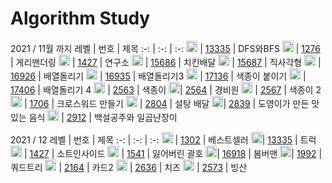 <!-- Bronze : 5(1), 4(2), 3(3), 2(4), 1(5) -->
<!-- Silver : 5(6), 4(7), 3(8), 2(9), 1(10) -->
<!-- Gold : 5(11), 4(12), 3(13), 2(14), 1(15) -->
<!-- <img src="https://static.solved.ac/tier_small/*LEVEL*.svg" height="18px" /> | [*NO*](http://noj.am/*NO*) | *TITLE* -->
# Algorithm Study

2021 / 11월 까지
레벨 | 번호 | 제목
:-: | :-: | :-:
<img src="https://static.solved.ac/tier_small/10.svg" height="18px"/> | [13335](http://noj.am/1260) | DFS와BFS
<img src="https://static.solved.ac/tier_small/7.svg" height="18px"/> | [1276](http://noj.am/1276) | 게리맨더링
<img src="https://static.solved.ac/tier_small/6.svg" height="18px"/> | [1427](http://noj.am/1427) | 연구소
<img src="https://static.solved.ac/tier_small/9.svg" height="18px"/> | [15686](http://noj.am/15686) | 치킨배달
<img src="https://static.solved.ac/tier_small/7.svg" height="18px"/> | [15687](http://noj.am/15687) | 직사각형
<img src="https://static.solved.ac/tier_small/12.svg" height="18px"/> | [16926](http://noj.am/16926) | 배열돌리기
<img src="https://static.solved.ac/tier_small/9.svg" height="18px"/> | [16935](http://noj.am/16935) | 배열돌리기3
<img src="https://static.solved.ac/tier_small/14.svg" height="18px"/> | [17136](http://noj.am/17136) | 색종이 붙이기
<img src="https://static.solved.ac/tier_small/12.svg" height="18px"/> | [17406](http://noj.am/17406) | 배열돌리기 4
<img src="https://static.solved.ac/tier_small/6.svg" height="18px"/> | [2563](http://noj.am/2563) | 색종이
<img src="https://static.solved.ac/tier_small/10.svg" height="18px"/>| [2564](http://noj.am/2564) | 경비원
<img src="https://static.solved.ac/tier_small/7.svg" height="18px"/> | [2567](http://noj.am/2567) | 색종이 2
<img src="https://static.solved.ac/tier_small/6.svg" height="18px"/> | [1706](http://noj.am/1706) | 크로스워드 만들기
<img src="https://static.solved.ac/tier_small/6.svg" height="18px"/> | [2804](http://noj.am/2804) | 설탕 배달
<img src="https://static.solved.ac/tier_small/10.svg" height="18px"/>| [2839](http://noj.am/2839) | 도영이가 만든 맛있는 음식
<img src="https://static.solved.ac/tier_small/6.svg" height="18px"/> | [2912](http://noj.am/2912) | 백설공주와 일곱난장이

2021 / 12
레벨 | 번호 | 제목
:-: | :-: | :-:
<img src="https://static.solved.ac/tier_small/6.svg" height="18px"/> | [1302](http://noj.am/1302) | 베스트셀러
<img src="https://static.solved.ac/tier_small/10.svg" height="18px"/>| [13335](http://noj.am/13335) | 트럭
<img src="https://static.solved.ac/tier_small/6.svg" height="18px"/> | [1427](http://noj.am/1427) | 소트인사이드
<img src="https://static.solved.ac/tier_small/9.svg" height="18px"/> | [1541](http://noj.am/1541) | 잃어버린 괄호
<img src="https://static.solved.ac/tier_small/10.svg" height="18px"/>| [16918](http://noj.am/16918) | 봄버맨
<img src="https://static.solved.ac/tier_small/10.svg" height="18px"/>| [1992](http://noj.am/1992) | 쿼드트리
<img src="https://static.solved.ac/tier_small/7.svg" height="18px"/> | [2164](http://noj.am/2164) | 카드2
<img src="https://static.solved.ac/tier_small/7.svg" height="18px"/> | [2636](http://noj.am/2636) | 치즈
<img src="https://static.solved.ac/tier_small/11.svg" height="18px"/> | [2573](http://noj.am/2573) | 빙산





